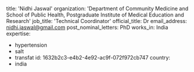 title: 'Nidhi Jaswal'
organization: 'Department of Community Medicine and School of Public Health, Postgraduate Institute of Medical Education and Research'
job_title: 'Technical Coordinator'
official_title: Dr
email_address: nidhi.jaswal@gmail.com
post_nominal_letters: PhD
works_in: India
expertise:
  - hypertension
  - salt
  - transfat
id: 1632b2c3-e4b2-4e92-ac9f-072f972cb747
country:
  - india

